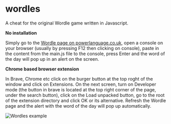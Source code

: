 # wordles
A cheat for the original Wordle game written in Javascript.


**No installation**

Simply go to the [Wordle page on powerlanguage.co.uk](https://powerlanguage.co.uk/wordle), open a console on your browser (usually by pressing F12 then clicking on console), paste in the content from the main.js file to the console, press Enter and the word of the day will pop up in an alert on the screen.

**Chrome based browser extension**

In Brave, Chrome etc click on the burger button at the top roght of the window and click on Extensions. On the next screen, turn on Developer mode (the button in brave is located at the top right corner of the page, under the search button), click on the Load unpacked button, go to the root of the extension directory and click OK or its alternative. Refresh the Wordle page and the alert with the word of the day will pop up automatically.

![Wordles example](https://res.cloudinary.com/practicaldev/image/fetch/s--ARDF0_To--/c_imagga_scale,f_auto,fl_progressive,h_420,q_auto,w_1000/https://dev-to-uploads.s3.amazonaws.com/uploads/articles/axo5er9gjw60tsobnkir.png)
